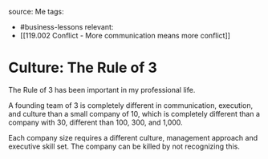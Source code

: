 source: Me
tags:
- #business-lessons 
relevant:
- [[119.002 Conflict - More communication means more conflict]]

# Culture: The Rule of 3

The Rule of 3 has been important in my professional life.

A founding team of 3 is completely different in communication, execution, and culture than a small company of 10, which is completely different than a company with 30, different than 100, 300, and 1,000.

Each company size requires a different culture, management approach and executive skill set. The company can be killed by not recognizing this.
